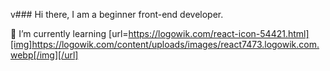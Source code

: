 v### Hi there, I am a beginner front-end developer.



 🌱 I’m currently learning [url=https://logowik.com/react-icon-54421.html][img]https://logowik.com/content/uploads/images/react7473.logowik.com.webp[/img][/url]
<!--
**vashivan/vashivan** is a ✨ _special_ ✨ repository because its `README.md` (this file) appears on your GitHub profile.

Here are some ideas to get you started:

- 🔭 I’m currently working on ...
- 🌱 I’m currently learning ...
- 👯 I’m looking to collaborate on ...
- 🤔 I’m looking for help with ...
- 💬 Ask me about ...
- 📫 How to reach me: ...
- 😄 Pronouns: ...
- ⚡ Fun fact: ...
-->
